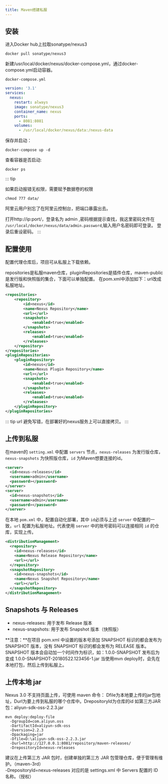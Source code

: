 ```yaml
---
title: Maven搭建私服
---
```


## 安装

进入Docker hub上拉取sonatype/nexus3

```
docker pull sonatype/nexus3
```
新建/usr/local/docker/nexus/docker-compose.yml，通过docker-compose.yml启动容器。  

`docker-compose.yml`
```yml
version: '3.1'
services:
  nexus:
    restart: always
    image: sonatype/nexus3
    container_name: nexus
    ports:
      - 8081:8081
    volumes:
      - /usr/local/docker/nexus/data:/nexus-data
```

保存并启动：
```
docker-compose up -d
```

查看容器是否启动:
```
docker ps
```

::: tip

如果启动报错无权限，需要赋予数据卷的权限
```
chmod 777 data/
```

阿里云用户别忘了在阿里云控制台，把端口暴露出去。

打开http://ip:port/，登录名为 admin ,密码根据提示查找，我这里密码文件在 `/usr/local/docker/nexus/data/admin.password`,输入用户名密码即可登录。
登录后重设密码。
:::

  
## 配置使用

配置代理仓库后，项目可从私服上下载依赖。

repositories是私服maven仓库，pluginRepositories是插件仓库，maven-public是发行版和快照版的集合，下面可以单独配置。  在pom.xml中添加如下：url改成私服地址。
``` xml
<repositories>  
    <repository>  
        <id>nexus</id>  
        <name>Nexus Repository</name>  
        <url></url>  
        <snapshots>  
            <enabled>true</enabled>  
        </snapshots>  
        <releases>  
            <enabled>true</enabled>  
        </releases>  
    </repository>  
</repositories>  
<pluginRepositories>  
    <pluginRepository>  
        <id>nexus</id>  
        <name>Nexus Plugin Repository</name>  
        <url></url>  
        <snapshots>  
            <enabled>true</enabled>  
        </snapshots>  
        <releases>  
            <enabled>true</enabled>  
        </releases>  
    </pluginRepository>  
</pluginRepositories>
``` 
::: tip
url 避免写错，在部署好的nexus服务上可以直接拷贝。
:::


## 上传到私服
在maven的 `setting.xml` 中配置 `servers` 节点，`nexus-releases` 为发行版仓库，`nexus-snapshots` 为快照版仓库，`id` 为Maven想要连接的id。
```xml
<server>  
  <id>nexus-releases</id>  
  <username>admin</username>  
  <password></password>  
</server>  
<server>  
  <id>nexus-snapshots</id>  
  <username>admin</username>  
  <password></password>  
</server>
```

在本地 `pom.xml` 中，配置自动化部署，其中 `id`必须与上述 `server` 中配置的一致，`url` 配置为私服地址。代表使用 `server` 中的账号密码可以连接相同 `id` 的仓库，实现上传。 
```xml
<distributionManagement>   
  <repository>  
    <id>nexus-releases</id>  
    <name>Nexus Release Repository</name>  
    <url></url>  
  </repository>  
  <snapshotRepository>  
    <id>nexus-snapshots</id>  
    <name>Nexus Snapshot Repository</name>  
    <url></url>  
  </snapshotRepository>  
</distributionManagement>
``` 


## Snapshots 与 Releases 
- nexus-releases: 用于发布 Release 版本  
- nexus-snapshots: 用于发布 Snapshot 版本（快照版）  

**注意：**在项目 pom.xml 中设置的版本号添加 SNAPSHOT 标识的都会发布为 SNAPSHOT 版本，没有 SNAPSHOT 标识的都会发布为 RELEASE 版本。
SNAPSHOT 版本会自动加一个时间作为标识，如：1.0.0-SNAPSHOT 发布后为变成 1.0.0-SNAPSHOT-20180522.123456-1.jar
当使用mvn deploy时，会先在本地打包，然后上传到私服上。


## 上传本地 jar

Nexus 3.0 不支持页面上传，可使用 maven 命令：  Dfile为本地要上传的jar包地址，Durl为要上传到私服的哪个仓库中。DrepositoryId为仓库的id
如第三方JAR包：aliyun-sdk-oss-2.2.3.jar

``` 
mvn deploy:deploy-file 
  -DgroupId=com.aliyun.oss 
  -DartifactId=aliyun-sdk-oss 
  -Dversion=2.2.3 
  -Dpackaging=jar 
  -Dfile=D:\aliyun-sdk-oss-2.2.3.jar 
  -Durl=http://127.0.0.1:8081/repository/maven-releases/ 
  -DrepositoryId=nexus-releases
```

  建议在上传第三方 JAR 包时，创建单独的第三方 JAR 包管理仓库，便于管理有维护。（maven-3rd）  
  -DrepositoryId=nexus-releases 对应的是 settings.xml 中 Servers 配置的 ID 名称。（授权）
  
